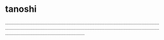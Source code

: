 # tanoshi

........................................................................................................................................................................................................................................................................................................................